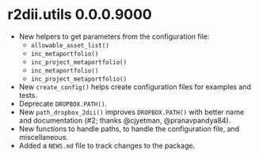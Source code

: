 # r2dii.utils 0.0.0.9000

* New helpers to get parameters from the configuration file:
    * `allowable_asset_list()`
    * `inc_metaportfolio()`
    * `inc_project_metaportfolio()`
    * `inc_metaportfolio()`
    * `inc_project_metaportfolio()`
* New `create_config()` helps create configuration files for examples and tests.
* Deprecate `DROPBOX.PATH()`.
* New `path_dropbox_2dii()` improves `DROPBOX.PATH()` with better name and documentation (#2; thanks @cjyetman, @pranavpandya84).
* New functions to handle paths, to handle the configuration file, and miscellaneous.
* Added a `NEWS.md` file to track changes to the package.
